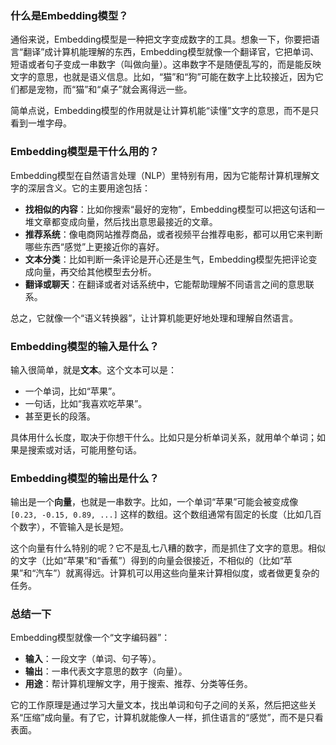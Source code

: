 ### 什么是Embedding模型？

通俗来说，Embedding模型是一种把文字变成数字的工具。想象一下，你要把语言“翻译”成计算机能理解的东西，Embedding模型就像一个翻译官，它把单词、短语或者句子变成一串数字（叫做向量）。这串数字不是随便乱写的，而是能反映文字的意思，也就是语义信息。比如，“猫”和“狗”可能在数字上比较接近，因为它们都是宠物，而“猫”和“桌子”就会离得远一些。

简单点说，Embedding模型的作用就是让计算机能“读懂”文字的意思，而不是只看到一堆字母。

### Embedding模型是干什么用的？

Embedding模型在自然语言处理（NLP）里特别有用，因为它能帮计算机理解文字的深层含义。它的主要用途包括：

- **找相似的内容**：比如你搜索“最好的宠物”，Embedding模型可以把这句话和一堆文章都变成向量，然后找出意思最接近的文章。
- **推荐系统**：像电商网站推荐商品，或者视频平台推荐电影，都可以用它来判断哪些东西“感觉”上更接近你的喜好。
- **文本分类**：比如判断一条评论是开心还是生气，Embedding模型先把评论变成向量，再交给其他模型去分析。
- **翻译或聊天**：在翻译或者对话系统中，它能帮助理解不同语言之间的意思联系。

总之，它就像一个“语义转换器”，让计算机能更好地处理和理解自然语言。

### Embedding模型的输入是什么？

输入很简单，就是**文本**。这个文本可以是：
- 一个单词，比如“苹果”。
- 一句话，比如“我喜欢吃苹果”。
- 甚至更长的段落。

具体用什么长度，取决于你想干什么。比如只是分析单词关系，就用单个单词；如果是搜索或对话，可能用整句话。

### Embedding模型的输出是什么？

输出是一个**向量**，也就是一串数字。比如，一个单词“苹果”可能会被变成像 `[0.23, -0.15, 0.89, ...]` 这样的数组。这个数组通常有固定的长度（比如几百个数字），不管输入是长是短。

这个向量有什么特别的呢？它不是乱七八糟的数字，而是抓住了文字的意思。相似的文字（比如“苹果”和“香蕉”）得到的向量会很接近，不相似的（比如“苹果”和“汽车”）就离得远。计算机可以用这些向量来计算相似度，或者做更复杂的任务。

### 总结一下

Embedding模型就像一个“文字编码器”：
- **输入**：一段文字（单词、句子等）。
- **输出**：一串代表文字意思的数字（向量）。
- **用途**：帮计算机理解文字，用于搜索、推荐、分类等任务。

它的工作原理是通过学习大量文本，找出单词和句子之间的关系，然后把这些关系“压缩”成向量。有了它，计算机就能像人一样，抓住语言的“感觉”，而不是只看表面。
